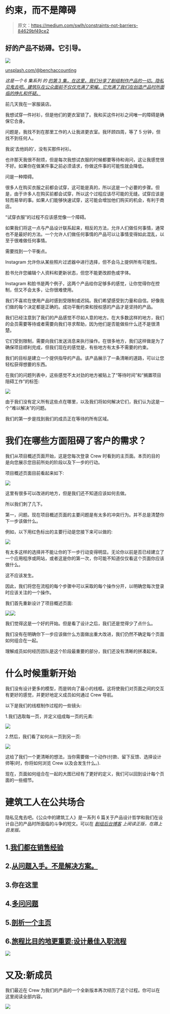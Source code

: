 # 约束，而不是障碍

> 原文：<https://medium.com/swlh/constraints-not-barriers-84629bf49ce2>

## 好的产品不妨碍。它引导。

![](img/eb364615ff066aa886d0497d93242e55.png)

[unsplash.com/@benchaccounting](https://unsplash.com/@benchaccounting)

*这是一个 6 集系列* *的* [*的第 3 集，在这里，我们分享了剧组制作产品的一切。隐私见鬼去吧。建筑队在公众面前不仅仅充满了荣耀。它充满了我们在创造产品时所面临的挣扎和怀疑。*](/@mikaelcho/every-mistake-we-made-building-the-last-version-of-our-product-7b086cb8ae77#.69ascbcw8)

前几天我在一家服装店。

我想试穿一件衬衫，但是他们的更衣室锁了。我和买这件衬衫之间唯一的障碍是确保它合身。

问题是，我找不到在那里工作的人让我进更衣室。我环顾四周，等了 5 分钟，但找不到任何人。

我说‘去他妈的’，没有买那件衬衫。

也许那天我很不耐烦，但是每次我想试衣服的时候都要等待和询问，这让我感觉很不好。如果你在做某件事之前必须请求，你做这件事的可能性就会降低。

问是一种障碍。

很多人在购买衣服之前都会试穿，这可能是真的，所以这是一个必要的步骤。但是，由于许多人在购买前都会试穿，所以这个过程应该尽可能的无缝。试穿应该是轻而易举的事。如果人们能够快速试穿，这可能会增加他们购买的机会，有利于商店。

“试穿衣服”的过程不应该感觉像一个障碍。

如果我们将这一点与产品设计联系起来，相反的方法，允许人们做任何事情，通常也不是最好的方法。一个允许人们做任何事情的产品可以让事情变得如此混乱，以至于很难做任何事情。

需要找到一个平衡点。

Instagram 允许你从某些照片过滤器中进行选择，但不会马上提供所有可能性。

脸书允许您编辑个人资料和更新状态，但您不能更改颜色或字体。

Instagram 和脸书是两个例子，这两个产品给你足够多的感觉，让你觉得你在控制，但又不会太多，让你很难使用。

我们不喜欢在使用产品时感到受限制或迟钝。我们希望感受到力量和自信。好像我们做的每个决定都是正确的。成功平衡约束和授权感的产品才是坚持的产品。

我们已经注意到了我们的产品感觉不尽如人意的地方。在大多数这样的地方，我们的会员需要等待或者需要向我们寻求帮助，因为他们是否能做些什么还不是很清楚。

它们受到限制，需要向我们发送消息来执行操作。在很多地方，我们这样做是为了确保项目顺利完成，但我们现在的感觉是，有些地方有太多不需要的约束。

我们的目标是建立一个提供指导的产品。该产品展示了一条清晰的道路，可以让您轻松获得想要的东西。

在我们的问题列表中，这些感觉不太对劲的地方被贴上了“等待时间”和“搁置项目阻碍工作”的标签:

![](img/51d56227a5b6b2a66e3533984404bb76.png)

由于我们没有定义所有这些点在哪里，以及我们将如何解决它们，我们认为这是一个“难以解决”的问题。

我们的第一步是找到我们的成员正在等待的所有区域。

# 我们在哪些方面阻碍了客户的需求？

我们从项目概述页面开始，这是您每次登录 Crew 时看到的主页面。本页的目的是向您展示您目前所处的阶段以及下一步的行动。

项目概述页面目前看起来如下:

![](img/755ccf95ad584b56af704cf9bd2a501c.png)

这里有很多可以改进的地方，但是我们还不知道应该如何去做。

所以我们刺了几下。

第一，问题。现在项目概述页面的主要问题是有太多的冲突行为。并不总是清楚你下一步该做什么。

例如，以下用红色标出的主要行动是您接下来可以做的:

![](img/ad8f86373faa46849943269e7513a4ce.png)

有太多这样的选择并不能让你的下一步行动变得明显。无论你以前是否已经建立了一个应用程序或网站，或者这是你的第一次，你可能不知道仅仅看这个页面你应该做什么。

这不应该发生。

因此，我们将您在流程的每个步骤中可以采取的每个操作分开，以明确您每次登录时应该关注的一个操作。

我们首先重新设计了项目概述页面:

![](img/845587159dadd46d601d692914c7ac3c.png)![](img/439c0199d02db9f4d77361fb8058f592.png)

我们觉得这是一个好的开始。但是看了设计之后，我们还是觉得少了点什么。

我们没有在明确你下一步应该做什么方面做出重大改进，我们仍然不确定每个页面如何组合在一起。

理解成员如何经历团队是这个阶段最重要的部分，我们还没有清晰的拼凑起来。

# 什么时候重新开始

我们没有设计更多的模型，而是转向了最小的线框。这将使我们对页面之间的交互有更好的感觉，并更好地定义成员如何通过 Crew 导航。

以下是我们的线框制作过程的一些镜头:

1.我们选取每一页，并定义组成每一页的元素:

![](img/7f501d7aa5332c7829fe2953920aa80e.png)

2.然后，我们看了如何从一页到另一页:

![](img/e9ba86d9b7898a3ee2a512e90aced1d2.png)

这给了我们一个更清晰的想法，当你需要做一个动作(付款、留下反馈、选择设计师等)时，你将如何浏览 Crew 以及会发生什么。).

现在，页面如何组合在一起的大图已经有了更好的定义，我们可以回到设计每个页面的一些细节。

# 建筑工人在公共场合

隐私见鬼去吧。《公众中的建筑工人》是一系列 6 篇关于产品设计哲学和我们在设计自己的产品时所面临的斗争的短文。可以在 [*剧组后台博客*](http://backstage.crew.co/building-in-public/) *上阅读正版，在路上启发版。*

## 1.[我们都在销售经验](/swlh/were-all-selling-experiences-58ae13a8a0bc)

## 2.[从问题入手。不是解决方案。](/swlh/start-with-problems-not-solutions-8521c53264b2)

## 3.你在这里

## 4.[多问问题](/@mikaelcho/you-can-never-ask-too-many-questions-6d9926988f82#.ynoz2zshy)

## 5.[剖析一个主页](/@mikaelcho/anatomy-of-a-homepage-redesign-9d911e832c4b#.lhlspqtoa)

## 6.[旅程比目的地更重要:设计最佳入职流程](/@mikaelcho/the-journey-is-as-important-as-the-destination-ddc598989eaf#.ddxqmqyga)

![](img/8a5c5d6532989e49eb5951d597120e40.png)

# 又及:新成员

我们最近在 Crew 为我们的产品的一个全新版本再次经历了这个过程。你可以在这里阅读全部内容。

![](img/cbca511d3b0fb651c2e1c549277d8ad2.png)